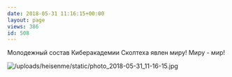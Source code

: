 ```yaml
---
date: 2018-05-31 11:16:15+00:00
layout: page
views: 386
id: 508
---
```


Молодежный состав Киберакадемии Сколтеха явлен миру! Миру - мир!



![/uploads/heisenme/static/photo_2018-05-31_11-16-15.jpg](/uploads/heisenme/static/photo_2018-05-31_11-16-15.jpg)
